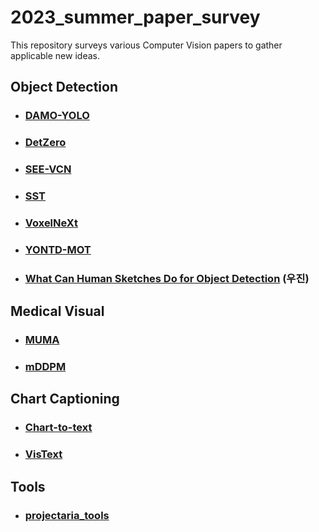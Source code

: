 # 2023_summer_paper_survey

This repository surveys various Computer Vision papers to gather applicable new ideas.


## Object Detection
- ### [DAMO-YOLO](https://github.com/Woo-jin-Chung/2023_summer_paper_survey/tree/main/object_detetection/DAMO-YOLO)

- ### [DetZero](https://github.com/Woo-jin-Chung/2023_summer_paper_survey/tree/main/object_detetection/DetZero)

- ### [SEE-VCN](https://github.com/Woo-jin-Chung/2023_summer_paper_survey/tree/main/object_detetection/SEE-VCN)

- ### [SST](https://github.com/Woo-jin-Chung/2023_summer_paper_survey/tree/main/object_detetection/SST)

- ### [VoxelNeXt](https://github.com/Woo-jin-Chung/2023_summer_paper_survey/tree/main/object_detetection/VoxelNeXt)

- ### [YONTD-MOT](https://github.com/Woo-jin-Chung/2023_summer_paper_survey/tree/main/object_detetection/YONTD-MOT)

- ### [What Can Human Sketches Do for Object Detection](https://github.com/Woo-jin-Chung/2023_summer_paper_survey/tree/main/object_detetection/what_can_human_sketches_do_for_object_detection)  (우진)

## Medical Visual
- ### [MUMA](https://github.com/Woo-jin-Chung/2023_summer_paper_survey/tree/main/medical_visual/MUMA)

- ### [mDDPM](https://github.com/Woo-jin-Chung/2023_summer_paper_survey/tree/main/medical_visual/mDDPM)


## Chart Captioning
- ### [Chart-to-text](https://github.com/Woo-jin-Chung/2023_summer_paper_survey/tree/main/chart_captioning/Chart-to-text)

- ### [VisText](https://github.com/Woo-jin-Chung/2023_summer_paper_survey/tree/main/chart_captioning/VisText)


## Tools
- ### [projectaria_tools](https://github.com/Woo-jin-Chung/2023_summer_paper_survey/tree/main/tools/%20projectaria_tools)
